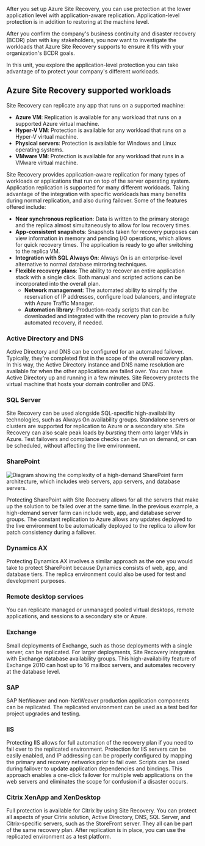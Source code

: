After you set up Azure Site Recovery, you can use protection at the lower application level with application-aware replication. Application-level protection is in addition to restoring at the machine level.

After you confirm the company's business continuity and disaster recovery (BCDR) plan with key stakeholders, you now want to investigate the workloads that Azure Site Recovery supports to ensure it fits with your organization's BCDR goals.

In this unit, you explore the application-level protection you can take advantage of to protect your company's different workloads.

## Azure Site Recovery supported workloads

Site Recovery can replicate any app that runs on a supported machine:

- **Azure VM**: Replication is available for any workload that runs on a supported Azure virtual machine.
- **Hyper-V VM**: Protection is available for any workload that runs on a Hyper-V virtual machine.
- **Physical servers**: Protection is available for Windows and Linux operating systems.
- **VMware VM**: Protection is available for any workload that runs in a VMware virtual machine.

Site Recovery provides application-aware replication for many types of workloads or applications that run on top of the server operating system. Application replication is supported for many different workloads. Taking advantage of the integration with specific workloads has many benefits during normal replication, and also during failover. Some of the features offered include:

- **Near synchronous replication**: Data is written to the primary storage and the replica almost simultaneously to allow for low recovery times.
- **App-consistent snapshots**: Snapshots taken for recovery purposes can view information in memory and pending I/O operations, which allows for quick recovery times. The application is ready to go after switching to the replica VM.
- **Integration with SQL Always On**: Always On is an enterprise-level alternative to normal database mirroring techniques.
- **Flexible recovery plans**: The ability to recover an entire application stack with a single click. Both manual and scripted actions can be incorporated into the overall plan.
  - **Network management**: The automated ability to simplify the reservation of IP addresses, configure load balancers, and integrate with Azure Traffic Manager.
  - **Automation library**: Production-ready scripts that can be downloaded and integrated with the recovery plan to provide a fully automated recovery, if needed.

### Active Directory and DNS

Active Directory and DNS can be configured for an automated failover. Typically, they're completed first in the scope of the overall recovery plan. In this way, the Active Directory instance and DNS name resolution are available for when the other applications are failed over. You can have Active Directory up and running in a few minutes. Site Recovery protects the virtual machine that hosts your domain controller and DNS.

### SQL Server

Site Recovery can be used alongside SQL-specific high-availability technologies, such as Always On availability groups. Standalone servers or clusters are supported for replication to Azure or a secondary site. Site Recovery can also scale peak loads by *bursting* them onto larger VMs in Azure. Test failovers and compliance checks can be run on demand, or can be scheduled, without affecting the live environment.

### SharePoint

![Diagram showing the complexity of a high-demand SharePoint farm architecture, which includes web servers, app servers, and database servers.](../media/3-sharepointarch.svg)

Protecting SharePoint with Site Recovery allows for all the servers that make up the solution to be failed over at the same time. In the previous example, a high-demand server farm can include web, app, and database server groups. The constant replication to Azure allows any updates deployed to the live environment to be automatically deployed to the replica to allow for patch consistency during a failover.

### Dynamics AX

Protecting Dynamics AX involves a similar approach as the one you would take to protect SharePoint because Dynamics consists of web, app, and database tiers. The replica environment could also be used for test and development purposes.

### Remote desktop services

You can replicate managed or unmanaged pooled virtual desktops, remote applications, and sessions to a secondary site or Azure.

### Exchange

Small deployments of Exchange, such as those deployments with a single server, can be replicated. For larger deployments, Site Recovery integrates with Exchange database availability groups. This high-availability feature of Exchange 2010 can host up to 16 mailbox servers, and automates recovery at the database level.

### SAP

SAP NetWeaver and non-NetWeaver production application components can be replicated. The replicated environment can be used as a test bed for project upgrades and testing.

### IIS

Protecting IIS allows for full automation of the recovery plan if you need to fail over to the replicated environment. Protection for IIS servers can be easily enabled, and IP addressing can be properly configured by mapping the primary and recovery networks prior to fail over. Scripts can be used during failover to update application dependencies and bindings. This approach enables a one-click failover for multiple web applications on the web servers and eliminates the scope for confusion if a disaster occurs.

### Citrix XenApp and XenDesktop

Full protection is available for Citrix by using Site Recovery. You can protect all aspects of your Citrix solution, Active Directory, DNS, SQL Server, and Citrix-specific servers, such as the StoreFront server. They all can be part of the same recovery plan. After replication is in place, you can use the replicated environment as a test platform.
